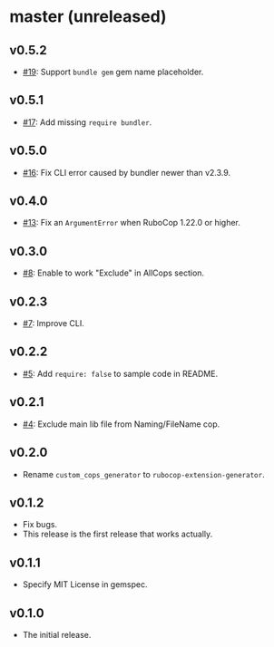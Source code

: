 # master (unreleased)

## v0.5.2

* [#19](https://github.com/rubocop/rubocop-extension-generator/pull/19): Support `bundle gem` gem name placeholder.

## v0.5.1

* [#17](https://github.com/rubocop/rubocop-extension-generator/pull/17): Add missing `require bundler`.

## v0.5.0

* [#16](https://github.com/rubocop/rubocop-extension-generator/pull/16): Fix CLI error caused by bundler newer than v2.3.9.

## v0.4.0

* [#13](https://github.com/rubocop/rubocop-extension-generator/pull/13): Fix an `ArgumentError` when RuboCop 1.22.0 or higher.

## v0.3.0

* [#8](https://github.com/rubocop/rubocop-extension-generator/pull/8): Enable to work "Exclude" in AllCops section.

## v0.2.3

* [#7](https://github.com/rubocop/rubocop-extension-generator/pull/7): Improve CLI.

## v0.2.2

* [#5](https://github.com/rubocop/rubocop-extension-generator/pull/5): Add `require: false` to sample code in README.

## v0.2.1

* [#4](https://github.com/rubocop/rubocop-extension-generator/pull/4): Exclude main lib file from Naming/FileName cop.

## v0.2.0

* Rename `custom_cops_generator` to `rubocop-extension-generator`.

## v0.1.2

* Fix bugs.
* This release is the first release that works actually.

## v0.1.1

* Specify MIT License in gemspec.

## v0.1.0

* The initial release.
